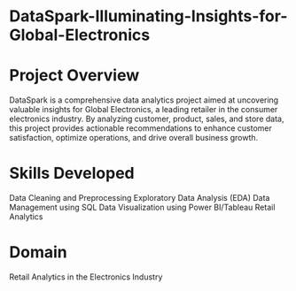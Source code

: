 # DataSpark-Illuminating-Insights-for-Global-Electronics
# Project Overview
DataSpark is a comprehensive data analytics project aimed at uncovering valuable insights for Global Electronics, a leading retailer in the consumer electronics industry. By analyzing customer, product, sales, and store data, this project provides actionable recommendations to enhance customer satisfaction, optimize operations, and drive overall business growth.

# Skills Developed
Data Cleaning and Preprocessing
Exploratory Data Analysis (EDA)
Data Management using SQL
Data Visualization using Power BI/Tableau
Retail Analytics
# Domain
Retail Analytics in the Electronics Industry

